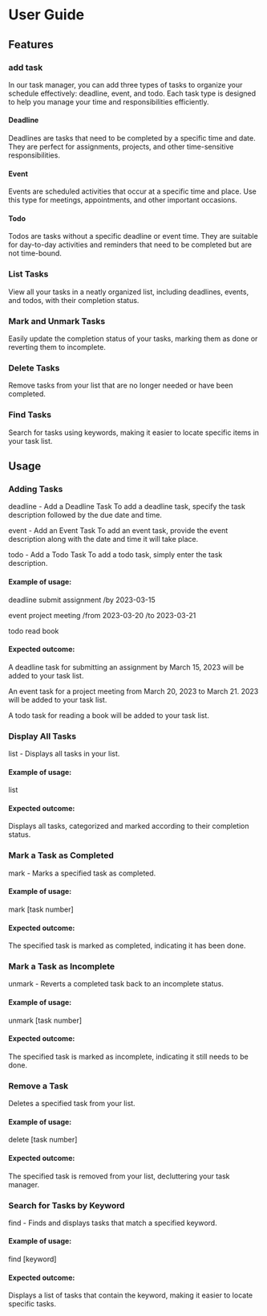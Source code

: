 # User Guide

## Features 

### add task

In our task manager, you can add three types of tasks to organize your schedule effectively: deadline, event, and todo. Each task type is designed to help you manage your time and responsibilities efficiently.

#### Deadline
Deadlines are tasks that need to be completed by a specific time and date. They are perfect for assignments, projects, and other time-sensitive responsibilities.

#### Event
Events are scheduled activities that occur at a specific time and place. Use this type for meetings, appointments, and other important occasions.

#### Todo
Todos are tasks without a specific deadline or event time. They are suitable for day-to-day activities and reminders that need to be completed but are not time-bound.

### List Tasks
View all your tasks in a neatly organized list, including deadlines, events, and todos, with their completion status.

### Mark and Unmark Tasks
Easily update the completion status of your tasks, marking them as done or reverting them to incomplete.

### Delete Tasks
Remove tasks from your list that are no longer needed or have been completed.

### Find Tasks
Search for tasks using keywords, making it easier to locate specific items in your task list.

## Usage

### Adding Tasks

deadline - Add a Deadline Task
To add a deadline task, specify the task description followed by the due date and time.

event - Add an Event Task
To add an event task, provide the event description along with the date and time it will take place.

todo - Add a Todo Task
To add a todo task, simply enter the task description.

#### Example of usage:

deadline submit assignment /by 2023-03-15 

event project meeting /from 2023-03-20 /to 2023-03-21

todo read book

#### Expected outcome:

A deadline task for submitting an assignment by March 15, 2023 will be added to your task list.

An event task for a project meeting from March 20, 2023 to March 21. 2023 will be added to your task list.

A todo task for reading a book will be added to your task list.


### Display All Tasks
list - Displays all tasks in your list.

#### Example of usage:

list

#### Expected outcome:

Displays all tasks, categorized and marked according to their completion status.

### Mark a Task as Completed

mark - Marks a specified task as completed.

#### Example of usage:

mark [task number]

#### Expected outcome:

The specified task is marked as completed, indicating it has been done.

### Mark a Task as Incomplete

unmark - Reverts a completed task back to an incomplete status.

#### Example of usage:

unmark [task number]

#### Expected outcome:

The specified task is marked as incomplete, indicating it still needs to be done.

### Remove a Task

Deletes a specified task from your list.

#### Example of usage:

delete [task number]

#### Expected outcome:

The specified task is removed from your list, decluttering your task manager.

### Search for Tasks by Keyword
find - Finds and displays tasks that match a specified keyword.

#### Example of usage:

find [keyword]

#### Expected outcome:

Displays a list of tasks that contain the keyword, making it easier to locate specific tasks.